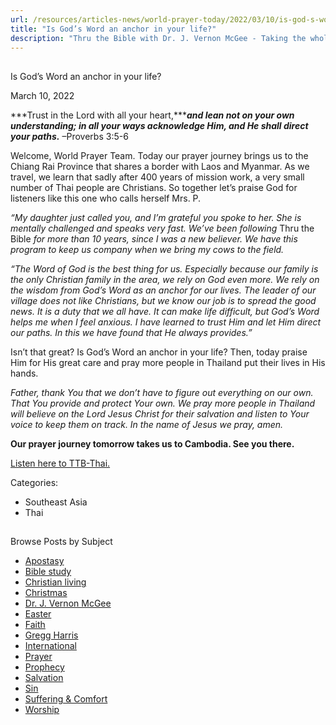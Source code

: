 ```yaml
---
url: /resources/articles-news/world-prayer-today/2022/03/10/is-god-s-word-an-anchor-in-your-life
title: "Is God’s Word an anchor in your life?"
description: "Thru the Bible with Dr. J. Vernon McGee - Taking the whole Word to the whole world"
---
```







## 
 Is God’s Word an anchor in your life?


March 10, 2022
![]()




***Trust in the Lord with all your heart,******and lean not on your own understanding; in all your ways acknowledge Him, and He shall direct your paths.*** –Proverbs 3:5-6

Welcome, World Prayer Team. Today our prayer journey brings us to the Chiang Rai Province that shares a border with Laos and Myanmar. As we travel, we learn that sadly after 400 years of mission work, a very small number of Thai people are Christians. So together let’s praise God for listeners like this one who calls herself Mrs. P.

*“My daughter just called you, and I’m grateful you spoke to her. She is mentally challenged and speaks very fast. We’ve been following* Thru the Bible *for more than 10 years, since I was a new believer. We have this program to keep us company when we bring my cows to the field.* 

*“The Word of God is the best thing for us. Especially because our family is the only Christian family in the area, we rely on God even more. We rely on the wisdom from God’s Word as an anchor for our lives. The leader of our village does not like Christians, but we know our job is to spread the good news. It is a duty that we all have. It can make life difficult, but God’s Word helps me when I feel anxious. I have learned to trust Him and let Him direct our paths. In this we have found that He always provides.”*

Isn’t that great? Is God’s Word an anchor in your life? Then, today praise Him for His great care and pray more people in Thailand put their lives in His hands. 

*Father, thank You that we don’t have to figure out everything on our own. That You provide and protect Your own. We pray more people in Thailand will believe on the Lord Jesus Christ for their salvation and listen to Your voice to keep them on track. In the name of Jesus we pray, amen.*

**Our prayer journey tomorrow takes us to Cambodia. See you there.**

[Listen here to TTB-Thai.](https://ttb.twr.org/home/day,1234/language,THA)



Categories: 


* Southeast Asia
* Thai









## 
 Browse Posts by Subject


* [Apostasy](/resources/articles-news/-in-tags/tags/Apostasy)
* [Bible study](/resources/articles-news/-in-tags/tags/Bible-study)
* [Christian living](/resources/articles-news/-in-tags/tags/Christian-living)
* [Christmas](/resources/articles-news/-in-tags/tags/Christmas)
* [Dr. J. Vernon McGee](/resources/articles-news/-in-tags/tags/Dr-J-Vernon-McGee)
* [Easter](/resources/articles-news/-in-tags/tags/easter)
* [Faith](/resources/articles-news/-in-tags/tags/Faith)
* [Gregg Harris](/resources/articles-news/-in-tags/tags/Gregg-Harris)
* [International](/resources/articles-news/-in-tags/tags/International)
* [Prayer](/resources/articles-news/-in-tags/tags/prayer)
* [Prophecy](/resources/articles-news/-in-tags/tags/Prophecy)
* [Salvation](/resources/articles-news/-in-tags/tags/Salvation)
* [Sin](/resources/articles-news/-in-tags/tags/sin)
* [Suffering & Comfort](/resources/articles-news/-in-tags/tags/Suffering-Comfort)
* [Worship](/resources/articles-news/-in-tags/tags/worship)






